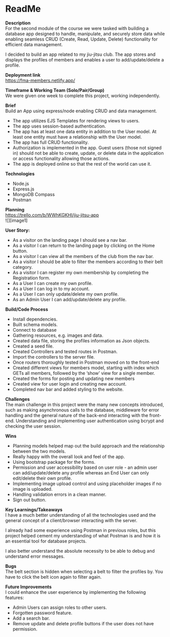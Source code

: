 # ReadMe

**Description**  
For the second module of the course we were tasked with building a database app designed to handle, manipulate, and securely store data while enabling seamless CRUD (Create, Read, Update, Delete) functionality for efficient data management.

I decided to build an app related to my jiu-jitsu club. The app stores and displays the profiles of members and enables a user to add/update/delete a profile. 

**Deployment link**  
https://fma-members.netlify.app/

**Timeframe & Working Team (Solo/Pair/Group)**  
We were given one week to complete this project, working independently.

**Brief**  
Build an App using express/node enabling CRUD and data management.

* The app utilizes EJS Templates for rendering views to users.  
* The app uses session-based authentication.  
* The app has at least one data entity in addition to the User model. At least one entity must have a relationship with the User model.  
* The app has full CRUD functionality.  
* Authorization is implemented in the app. Guest users (those not signed in) should not be able to create, update, or delete data in the application or access functionality allowing those actions.  
* The app is deployed online so that the rest of the world can use it.

**Technologies**

* Node.js  
* Express.js  
* MongoDB Compass  
* Postman


**Planning**  
https://trello.com/b/WWhKGKHI/jiu-jitsu-app  
![][image1]

**User Story:**

* As a visitor on the landing page I should see a nav bar.  
* As a visitor I can return to the landing page by clicking on the Home button.  
* As a visitor I can view all the members of the club from the nav bar.  
* As a visitor I should be able to filter the members according to their belt category.  
* As a visitor I can register my own membership by completing the Registration form.  
* As a User I can create my own profile.  
* As a User I can log in to my account.  
* As a User I can only update/delete my own profile.  
* As an Admin User I can add/update/delete any profile.

**Build/Code Process**

* Install dependencies.  
* Built schema models.  
* Connect to database  
* Gathering resources, e.g. images and data.  
* Created data file, storing the profiles information as Json objects.  
* Created a seed file.  
* Created Controllers and tested routes in Postman.  
* Import the controllers to the server file.  
* Once routers thoroughly tested in Postman moved on to the front-end  
* Created different views for members model, starting with index which GETs all members, followed by the ‘show’ view for a single member.  
* Created the forms for posting and updating new members  
* Created view for user login and creating new account.  
* Completed nav bar and added styling to the website.

**Challenges**  
The main challenge in this project were the many new concepts introduced, such as making asynchronous calls to the database, middleware for error handling and the general nature of the back-end interacting with the front-end. Understanding and implementing user authentication using bcrypt and checking the user session.

**Wins**

* Planning models helped map out the build approach and the relationship between the two models.  
* Really happy with the overall look and feel of the app.  
* Using bootstrap package for the forms.  
* Permission and user accessibility based on user role \- an admin user can add/update/delete any profile whereas an End User can only edit/delete their own profile.  
* Implementing image upload control and using placeholder images if no image is uploaded.  
* Handling validation errors in a clean manner.  
* Sign out button.

**Key Learnings/Takeaways**  
I have a much better understanding of all the technologies used and the general concept of a client/browser interacting with the server. 

I already had some experience using Postman in previous roles, but this project helped cement my understanding of what Postman is and how it is an essential tool for database projects.

I also better understand the absolute necessity to be able to debug and understand error messages.

**Bugs**  
The belt section is hidden when selecting a belt to filter the profiles by. You have to click the belt icon again to filter again.

**Future Improvements**  
I could enhance the user experience by implementing the following features:

* Admin Users can assign roles to other users.  
* Forgotten password feature.  
* Add a search bar.  
* Remove update and delete profile buttons if the user does not have permission.
